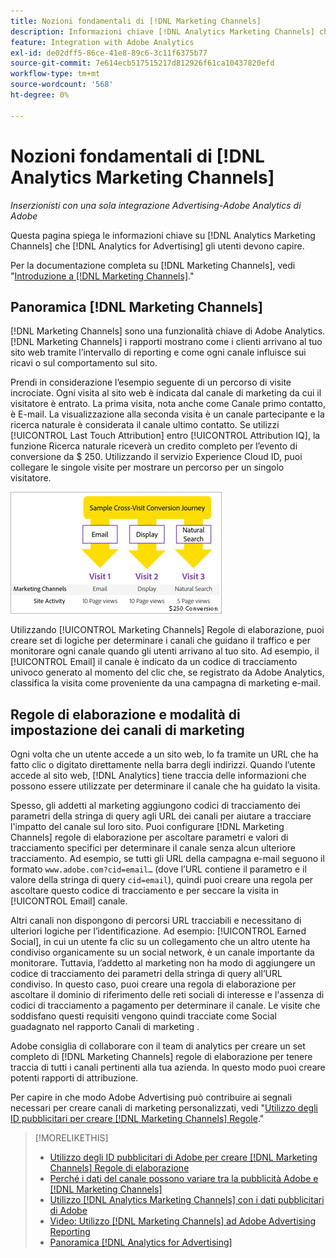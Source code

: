 ```yaml
---
title: Nozioni fondamentali di [!DNL Marketing Channels]
description: Informazioni chiave [!DNL Analytics Marketing Channels] che [!DNL Analytics for Advertising] gli utenti devono comprendere.
feature: Integration with Adobe Analytics
exl-id: de02dff5-86ce-41e8-89c6-3c11f6375b77
source-git-commit: 7e614ecb517515217d812926f61ca10437820efd
workflow-type: tm+mt
source-wordcount: '568'
ht-degree: 0%

---
```


# Nozioni fondamentali di [!DNL Analytics Marketing Channels]

*Inserzionisti con una sola integrazione Advertising-Adobe Analytics di Adobe*

Questa pagina spiega le informazioni chiave su [!DNL Analytics Marketing Channels] che [!DNL Analytics for Advertising] gli utenti devono capire.

Per la documentazione completa su [!DNL Marketing Channels], vedi &quot;[Introduzione a [!DNL Marketing Channels]](https://experienceleague.adobe.com/docs/analytics/components/marketing-channels/c-getting-started-mchannel.html).&quot;

## Panoramica [!DNL Marketing Channels]

[!DNL Marketing Channels] sono una funzionalità chiave di Adobe Analytics. [!DNL Marketing Channels] i rapporti mostrano come i clienti arrivano al tuo sito web tramite l’intervallo di reporting e come ogni canale influisce sui ricavi o sul comportamento sul sito.

Prendi in considerazione l’esempio seguente di un percorso di visite incrociate. Ogni visita al sito web è indicata dal canale di marketing da cui il visitatore è entrato. La prima visita, nota anche come Canale primo contatto, è E-mail. La visualizzazione alla seconda visita è un canale partecipante e la ricerca naturale è considerata il canale ultimo contatto. Se utilizzi [!UICONTROL Last Touch Attribution] entro [!UICONTROL Attribution IQ], la funzione Ricerca naturale riceverà un credito completo per l’evento di conversione da $ 250. Utilizzando il servizio Experience Cloud ID, puoi collegare le singole visite per mostrare un percorso per un singolo visitatore.

![Esempio di percorso di conversione cross-visit in canali di marketing](/help/integrations/assets/a4adc-mc-sample-journey.png)

Utilizzando [!UICONTROL Marketing Channels] Regole di elaborazione, puoi creare set di logiche per determinare i canali che guidano il traffico e per monitorare ogni canale quando gli utenti arrivano al tuo sito. Ad esempio, il [!UICONTROL Email] il canale è indicato da un codice di tracciamento univoco generato al momento del clic che, se registrato da Adobe Analytics, classifica la visita come proveniente da una campagna di marketing e-mail.

## Regole di elaborazione e modalità di impostazione dei canali di marketing

Ogni volta che un utente accede a un sito web, lo fa tramite un URL che ha fatto clic o digitato direttamente nella barra degli indirizzi. Quando l’utente accede al sito web, [!DNL Analytics] tiene traccia delle informazioni che possono essere utilizzate per determinare il canale che ha guidato la visita.

Spesso, gli addetti al marketing aggiungono codici di tracciamento dei parametri della stringa di query agli URL dei canali per aiutare a tracciare l&#39;impatto del canale sul loro sito. Puoi configurare [!DNL Marketing Channels] regole di elaborazione per ascoltare parametri e valori di tracciamento specifici per determinare il canale senza alcun ulteriore tracciamento. Ad esempio, se tutti gli URL della campagna e-mail seguono il formato `www.adobe.com?cid=email…` (dove l’URL contiene il parametro e il valore della stringa di query `cid=email`), quindi puoi creare una regola per ascoltare questo codice di tracciamento e per seccare la visita in [!UICONTROL Email] canale.

Altri canali non dispongono di percorsi URL tracciabili e necessitano di ulteriori logiche per l’identificazione. Ad esempio: [!UICONTROL Earned Social], in cui un utente fa clic su un collegamento che un altro utente ha condiviso organicamente su un social network, è un canale importante da monitorare. Tuttavia, l’addetto al marketing non ha modo di aggiungere un codice di tracciamento dei parametri della stringa di query all’URL condiviso. In questo caso, puoi creare una regola di elaborazione per ascoltare il dominio di riferimento delle reti sociali di interesse e l&#39;assenza di codici di tracciamento a pagamento per determinare il canale. Le visite che soddisfano questi requisiti vengono quindi tracciate come Social guadagnato nel rapporto Canali di marketing .

Adobe consiglia di collaborare con il team di analytics per creare un set completo di [!DNL Marketing Channels] regole di elaborazione per tenere traccia di tutti i canali pertinenti alla tua azienda. In questo modo puoi creare potenti rapporti di attribuzione.

Per capire in che modo Adobe Advertising può contribuire ai segnali necessari per creare canali di marketing personalizzati, vedi &quot;[Utilizzo degli ID pubblicitari per creare [!DNL Marketing Channels] Regole](mc-ids.md).&quot;

>[!MORELIKETHIS]
>
>* [Utilizzo degli ID pubblicitari di Adobe per creare [!DNL Marketing Channels] Regole di elaborazione](mc-ids.md)
>* [Perché i dati del canale possono variare tra la pubblicità Adobe e [!DNL Marketing Channels]](mc-data-variances.md)
>* [Utilizzo [!DNL Analytics Marketing Channels] con i dati pubblicitari di Adobe](mc-ac-data.md)
>* [Video: Utilizzo [!DNL Marketing Channels] ad Adobe Advertising Reporting](https://experienceleague.adobe.com/docs/advertising-learn/tutorials/analytics/analytics-reporting-a4adc.html)
>* [Panoramica [!DNL Analytics for Advertising]](/help/integrations/analytics/overview.md)

